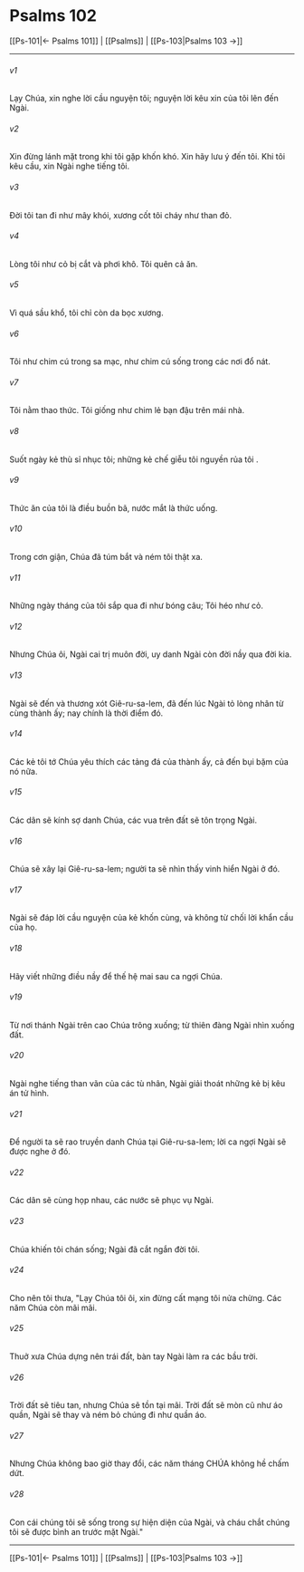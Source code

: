 # Psalms 102

[[Ps-101|← Psalms 101]] | [[Psalms]] | [[Ps-103|Psalms 103 →]]
***



###### v1 
Lạy Chúa, xin nghe lời cầu nguyện tôi; nguyện lời kêu xin của tôi lên đến Ngài. 

###### v2 
Xin đừng lánh mặt trong khi tôi gặp khốn khó. Xin hãy lưu ý đến tôi. Khi tôi kêu cầu, xin Ngài nghe tiếng tôi. 

###### v3 
Đời tôi tan đi như mây khói, xương cốt tôi cháy như than đỏ. 

###### v4 
Lòng tôi như cỏ bị cắt và phơi khô. Tôi quên cả ăn. 

###### v5 
Vì quá sầu khổ, tôi chỉ còn da bọc xương. 

###### v6 
Tôi như chim cú trong sa mạc, như chim cú sống trong các nơi đổ nát. 

###### v7 
Tôi nằm thao thức. Tôi giống như chim lẻ bạn đậu trên mái nhà. 

###### v8 
Suốt ngày kẻ thù sỉ nhục tôi; những kẻ chế giễu tôi nguyền rủa tôi . 

###### v9 
Thức ăn của tôi là điều buồn bã, nước mắt là thức uống. 

###### v10 
Trong cơn giận, Chúa đã túm bắt và ném tôi thật xa. 

###### v11 
Những ngày tháng của tôi sắp qua đi như bóng câu; Tôi héo như cỏ. 

###### v12 
Nhưng Chúa ôi, Ngài cai trị muôn đời, uy danh Ngài còn đời nầy qua đời kia. 

###### v13 
Ngài sẽ đến và thương xót Giê-ru-sa-lem, đã đến lúc Ngài tỏ lòng nhân từ cùng thành ấy; nay chính là thời điểm đó. 

###### v14 
Các kẻ tôi tớ Chúa yêu thích các tảng đá của thành ấy, cả đến bụi bặm của nó nữa. 

###### v15 
Các dân sẽ kính sợ danh Chúa, các vua trên đất sẽ tôn trọng Ngài. 

###### v16 
Chúa sẽ xây lại Giê-ru-sa-lem; người ta sẽ nhìn thấy vinh hiển Ngài ở đó. 

###### v17 
Ngài sẽ đáp lời cầu nguyện của kẻ khốn cùng, và không từ chối lời khẩn cầu của họ. 

###### v18 
Hãy viết những điều nầy để thế hệ mai sau ca ngợi Chúa. 

###### v19 
Từ nơi thánh Ngài trên cao Chúa trông xuống; từ thiên đàng Ngài nhìn xuống đất. 

###### v20 
Ngài nghe tiếng than vãn của các tù nhân, Ngài giải thoát những kẻ bị kêu án tử hình. 

###### v21 
Để người ta sẽ rao truyền danh Chúa tại Giê-ru-sa-lem; lời ca ngợi Ngài sẽ được nghe ở đó. 

###### v22 
Các dân sẽ cùng họp nhau, các nước sẽ phục vụ Ngài. 

###### v23 
Chúa khiến tôi chán sống; Ngài đã cắt ngắn đời tôi. 

###### v24 
Cho nên tôi thưa, "Lạy Chúa tôi ôi, xin đừng cất mạng tôi nửa chừng. Các năm Chúa còn mãi mãi. 

###### v25 
Thuở xưa Chúa dựng nên trái đất, bàn tay Ngài làm ra các bầu trời. 

###### v26 
Trời đất sẽ tiêu tan, nhưng Chúa sẽ tồn tại mãi. Trời đất sẽ mòn cũ như áo quần, Ngài sẽ thay và ném bỏ chúng đi như quần áo. 

###### v27 
Nhưng Chúa không bao giờ thay đổi, các năm tháng CHÚA không hề chấm dứt. 

###### v28 
Con cái chúng tôi sẽ sống trong sự hiện diện của Ngài, và cháu chắt chúng tôi sẽ được bình an trước mặt Ngài."

***
[[Ps-101|← Psalms 101]] | [[Psalms]] | [[Ps-103|Psalms 103 →]]
